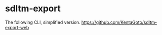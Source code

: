 # sdltm-export

The following CLI, simplified version.
https://github.com/KentaGoto/sdltm-export-web
